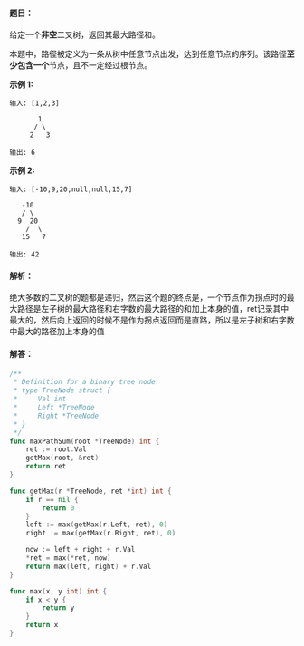 #### 题目：

给定一个**非空**二叉树，返回其最大路径和。

本题中，路径被定义为一条从树中任意节点出发，达到任意节点的序列。该路径**至少包含一个**节点，且不一定经过根节点。

**示例 1:**

```
输入: [1,2,3]

       1
      / \
     2   3

输出: 6
```

**示例 2:**

```
输入: [-10,9,20,null,null,15,7]

   -10
   / \
  9  20
    /  \
   15   7

输出: 42
```

#### 解析：

绝大多数的二叉树的题都是递归，然后这个题的终点是，一个节点作为拐点时的最大路径是左子树的最大路径和右字数的最大路径的和加上本身的值，ret记录其中最大的，然后向上返回的时候不是作为拐点返回而是直路，所以是左子树和右字数中最大的路径加上本身的值

#### 解答：

```go
/**
 * Definition for a binary tree node.
 * type TreeNode struct {
 *     Val int
 *     Left *TreeNode
 *     Right *TreeNode
 * }
 */
func maxPathSum(root *TreeNode) int {
	ret := root.Val
	getMax(root, &ret)
	return ret
}

func getMax(r *TreeNode, ret *int) int {
	if r == nil {
		return 0
	}
	left := max(getMax(r.Left, ret), 0)
	right := max(getMax(r.Right, ret), 0)

	now := left + right + r.Val
	*ret = max(*ret, now)
	return max(left, right) + r.Val
}

func max(x, y int) int {
	if x < y {
		return y
	}
	return x
}
```

